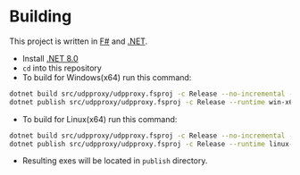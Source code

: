 # Building

This project is written in [F#](https://fsharp.org) and [.NET](https://dot.net).

- Install [.NET 8.0](https://dotnet.microsoft.com/en-us/download/dotnet)
- `cd` into this repository
- To build for Windows(x64) run this command:

```bash
dotnet build src/udpproxy/udpproxy.fsproj -c Release --no-incremental --runtime win-x64 --self-contained
dotnet publish src/udpproxy/udpproxy.fsproj -c Release --runtime win-x64 --self-contained -p:PublishSingleFile=true -o publish
```

- To build for Linux(x64) run this command:

```bash
dotnet build src/udpproxy/udpproxy.fsproj -c Release --no-incremental --runtime linux-x64 --self-contained
dotnet publish src/udpproxy/udpproxy.fsproj -c Release --runtime linux-x64 --self-contained -p:PublishSingleFile=true -o publish
```

- Resulting exes will be located in `publish` directory.
